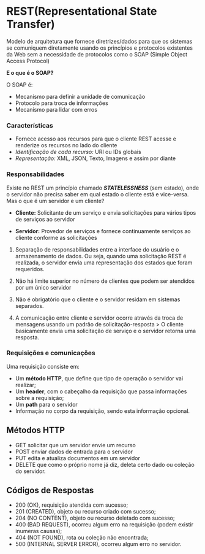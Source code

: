 # REST(Representational State Transfer)

Modelo de arquitetura que fornece diretrizes/dados para que os sistemas se comuniquem diretamente usando os princípios e protocolos existentes da Web sem a necessidade de protocolos como o SOAP (Simple Object Access Protocol)

**E o que é o SOAP?**

O SOAP é:

- Mecanismo para definir a unidade de comunicação
- Protocolo para troca de informações
- Mecanismo para lidar com erros

### Características

- Fornece acesso aos recursos para que o cliente REST acesse e renderize os recursos no lado do cliente
- *Identificação de cada recurso:* URI ou IDs globais
- *Representação:* XML, JSON, Texto, Imagens e assim por diante

### Responsabilidades
Existe no REST um princípio chamado ***STATELESSNESS*** (sem estado), onde o servidor não precisa saber em qual estado o cliente está e vice-versa. Mas o que é um servidor e um cliente?

- **Cliente:** Solicitante de um serviço e envia solicitações para vários tipos de serviços ao servidor

- **Servidor:** Provedor de serviços e fornece continuamente serviços ao cliente conforme as solicitações

1. Separação de responsabilidades entre a interface do usuário e o armazenamento de dados. Ou seja, quando uma solicitação REST é realizada, o servidor envia uma representação dos estados que foram requeridos.

2. Não há limite superior no número de clientes que podem ser atendidos por um único servidor

3. Não é obrigatório que o cliente e o servidor residam em sistemas separados.

4. A comunicação entre cliente e servidor ocorre através da troca de mensagens usando um padrão de solicitação-resposta > O cliente basicamente envia uma solicitação de serviço e o servidor retorna uma resposta.

### Requisições e comunicações

Uma requisição consiste em:

- Um **método HTTP**, que define que tipo de operação o servidor vai realizar;
- Um **header**, com o cabeçalho da requisição que passa informações sobre a requisição;
- Um **path** para o servidor
- Informação no corpo da requisição, sendo esta informação opcional.

## Métodos HTTP

- GET solicitar que um servidor envie um recurso
- POST enviar dados de entrada para o servidor
- PUT edita e atualiza documentos em um servidor
- DELETE que como o próprio nome já diz, deleta certo dado ou coleção do servidor.

## Códigos de Respostas

- 200 (OK), requisição atendida com sucesso;
- 201 (CREATED), objeto ou recurso criado com sucesso;
- 204 (NO CONTENT), objeto ou recurso deletado com sucesso;
- 400 (BAD REQUEST), ocorreu algum erro na requisição (podem existir inumeras causas);
- 404 (NOT FOUND), rota ou coleção não encontrada;
- 500 (INTERNAL SERVER ERROR), ocorreu algum erro no servidor.
